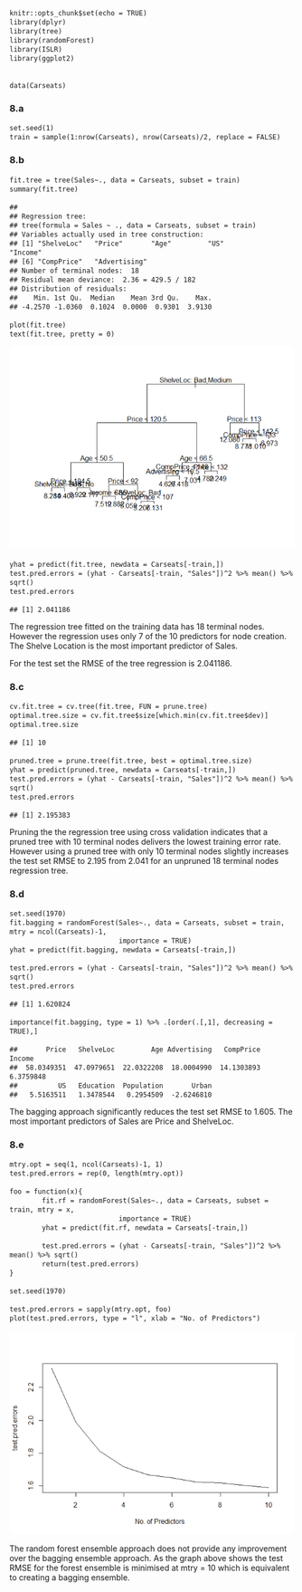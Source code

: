     knitr::opts_chunk$set(echo = TRUE)
    library(dplyr)
    library(tree)
    library(randomForest)
    library(ISLR)
    library(ggplot2)


    data(Carseats)

### 8.a

    set.seed(1)
    train = sample(1:nrow(Carseats), nrow(Carseats)/2, replace = FALSE)

### 8.b

    fit.tree = tree(Sales~., data = Carseats, subset = train)
    summary(fit.tree)

    ## 
    ## Regression tree:
    ## tree(formula = Sales ~ ., data = Carseats, subset = train)
    ## Variables actually used in tree construction:
    ## [1] "ShelveLoc"   "Price"       "Age"         "US"          "Income"     
    ## [6] "CompPrice"   "Advertising"
    ## Number of terminal nodes:  18 
    ## Residual mean deviance:  2.36 = 429.5 / 182 
    ## Distribution of residuals:
    ##    Min. 1st Qu.  Median    Mean 3rd Qu.    Max. 
    ## -4.2570 -1.0360  0.1024  0.0000  0.9301  3.9130

    plot(fit.tree)
    text(fit.tree, pretty = 0)

![](Q8-Solution_files/figure-markdown_strict/7-b-1.png)

    yhat = predict(fit.tree, newdata = Carseats[-train,])
    test.pred.errors = (yhat - Carseats[-train, "Sales"])^2 %>% mean() %>% sqrt()
    test.pred.errors

    ## [1] 2.041186

The regression tree fitted on the training data has 18 terminal nodes.
However the regression uses only 7 of the 10 predictors for node
creation. The Shelve Location is the most important predictor of Sales.

For the test set the RMSE of the tree regression is 2.041186.

### 8.c

    cv.fit.tree = cv.tree(fit.tree, FUN = prune.tree)
    optimal.tree.size = cv.fit.tree$size[which.min(cv.fit.tree$dev)]
    optimal.tree.size

    ## [1] 10

    pruned.tree = prune.tree(fit.tree, best = optimal.tree.size)
    yhat = predict(pruned.tree, newdata = Carseats[-train,])
    test.pred.errors = (yhat - Carseats[-train, "Sales"])^2 %>% mean() %>% sqrt()
    test.pred.errors

    ## [1] 2.195383

Pruning the the regression tree using cross validation indicates that a
pruned tree with 10 terminal nodes delivers the lowest training error
rate. However using a pruned tree with only 10 terminal nodes slightly
increases the test set RMSE to 2.195 from 2.041 for an unpruned 18
terminal nodes regression tree.

### 8.d

    set.seed(1970)
    fit.bagging = randomForest(Sales~., data = Carseats, subset = train, mtry = ncol(Carseats)-1,
                               importance = TRUE)
    yhat = predict(fit.bagging, newdata = Carseats[-train,])

    test.pred.errors = (yhat - Carseats[-train, "Sales"])^2 %>% mean() %>% sqrt()
    test.pred.errors

    ## [1] 1.620824

    importance(fit.bagging, type = 1) %>% .[order(.[,1], decreasing = TRUE),]

    ##       Price   ShelveLoc         Age Advertising   CompPrice      Income 
    ##  58.0349351  47.0979651  22.0322208  18.0004990  14.1303893   6.3759848 
    ##          US   Education  Population       Urban 
    ##   5.5163511   1.3478544   0.2954509  -2.6246810

The bagging approach significantly reduces the test set RMSE to 1.605.
The most important predictors of Sales are Price and ShelveLoc.

### 8.e

    mtry.opt = seq(1, ncol(Carseats)-1, 1)
    test.pred.errors = rep(0, length(mtry.opt))

    foo = function(x){
            fit.rf = randomForest(Sales~., data = Carseats, subset = train, mtry = x,
                               importance = TRUE)
            yhat = predict(fit.rf, newdata = Carseats[-train,])

            test.pred.errors = (yhat - Carseats[-train, "Sales"])^2 %>% mean() %>% sqrt()
            return(test.pred.errors)
    }

    set.seed(1970)

    test.pred.errors = sapply(mtry.opt, foo)
    plot(test.pred.errors, type = "l", xlab = "No. of Predictors")

![](Q8-Solution_files/figure-markdown_strict/8-e-1.png)

The random forest ensemble approach does not provide any improvement
over the bagging ensemble approach. As the graph above shows the test
RMSE for the forest ensemble is minimised at mtry = 10 which is
equivalent to creating a bagging ensemble.
